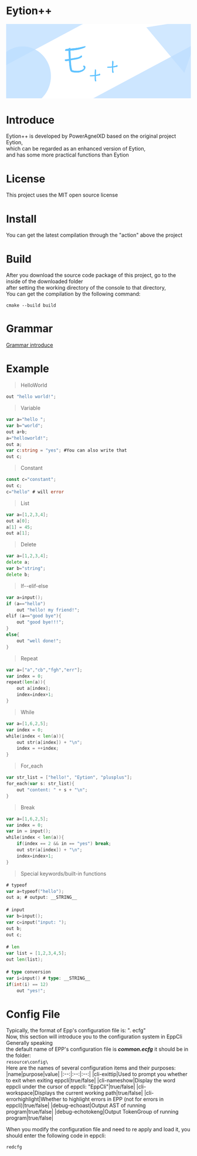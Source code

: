 # Eytion++
![](eppp.png)
# Introduce
Eytion++ is developed by PowerAgnelXD based on the original project Eytion, \
which can be regarded as an enhanced version of Eytion, \
and has some more practical functions than Eytion

# License
This project uses the MIT open source license

# Install
You can get the latest compilation through the "action" above the project

# Build
After you download the source code package of this project, go to the inside of the downloaded folder\
after setting the working directory of the console to that directory, \
You can get the compilation by the following command:
```
cmake --build build
```

# Grammar
[Grammar introduce](grammar.txt)

# Example
> HelloWorld
```go
out "hello world!";
```
> Variable
```go
var a="hello ";
var b="world";
out a+b;
a="helloworld!";
out a;
var c:string = "yes"; #You can also write that
out c;
```
> Constant
```go
const c="constant";
out c;
c="hello" # will error
```
> List
```go
var a=[1,2,3,4];
out a[0];
a[1] = 45;
out a[1];
```
> Delete
```go
var a=[1,2,3,4];
delete a;
var b="string";
delete b;
```
> If--elif-else
```go
var a=input();
if (a=="hello")
    out "hello! my friend!";
elif (a=="good bye"){
    out "good bye!!!";
}
else{
    out "well done!";
}
```
> Repeat
```go
var a=["a","cb","fgh","err"];
var index = 0;
repeat(len(a)){
    out a[index];
    index=index+1;
}
```
> While
```go
var a=[1,6,2,5];
var index = 0;
while(index < len(a)){
    out str(a[index]) + "\n";
    index = ++index;
}
```
> For_each
```go
var str_list = ["hello!", "Eytion", "plusplus"];
for_each(var s: str_list){
    out "content: " + s + "\n";
}
```
> Break
```go
var a=[1,6,2,5];
var index = 0;
var in = input();
while(index < len(a)){
    if(index == 2 && in == "yes") break;
    out str(a[index]) + "\n";
    index=index+1;
}
```
> Special keywords/built-in functions
```go
# typeof
var a=typeof("hello");
out a; # output: __STRING__

# input
var b=input();
var c=input("input: ");
out b;
out c;

# len
var list = [1,2,3,4,5];
out len(list);

# type conversion
var i=input() # type: __STRING__
if(int(i) == 12)
    out "yes!";
```

# Config File
Typically, the format of Epp's configuration file is: ". ecfg"\
Now, this section will introduce you to the configuration system in EppCli Generally speaking\
the default name of EPP's configuration file is ***common.ecfg*** it should be in the folder: \
`resource\config\` \
Here are the names of several configuration items and their purposes:
|name|purpose|value|
|:--:|:--:|:--:|
|cli-exittip|Used to prompt you whether to exit when exiting eppcli|true/false|
|cli-nameshow|Display the word eppcli under the cursor of eppcli: "EppCli"|true/false|
|cli-workspace|Displays the current working path|true/false|
|cli-errorhighlight|Whether to highlight errors in EPP (not for errors in eppcli)|true/false|
|debug-echoast|Output AST of running program|true/false|
|debug-echotokeng|Output TokenGroup of running program|true/false|

When you modify the configuration file and need to re apply and load it, you should enter the following code in eppcli:
```bash
redcfg
```